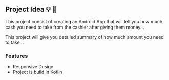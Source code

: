 ## Project Idea 💡 🌟

This project consist of creating an Android App that will tell you how much cash you need to take from the cashier after giving them money...

This project will give you detailed summary of how much amount you need to take...

### Features

* Responsive Design
* Project is build in Kotlin
